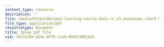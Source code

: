```yaml
---
content_type: resource
description: ''
file: /media/https%3A/open-learning-course-data-rc.s3.amazonaws.com/8-962-general-relativity-spring-2020/74c32c0e424e0f751ce90b937405cb41_Oxk2nnuC130.pdf
file_type: application/pdf
resourcetype: Document
title: 3play pdf file
uid: 74c32c0e-424e-0f75-1ce9-0b937405cb41
---
```


